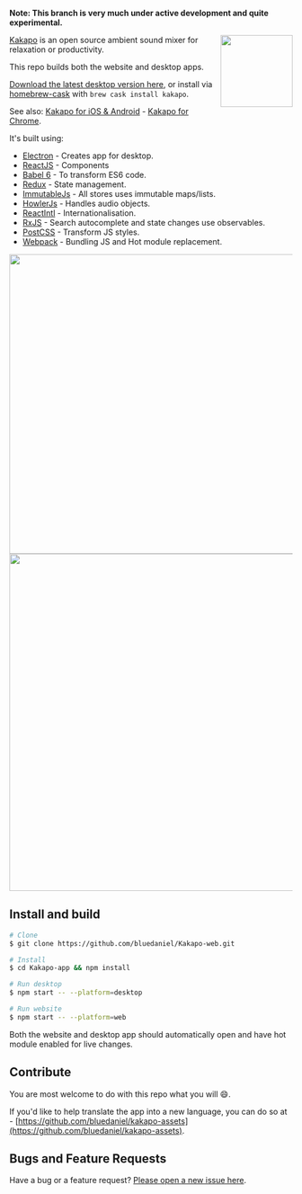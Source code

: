 
**Note: This branch is very much under active development and quite experimental.**

<img src="http://www.kakapo.co/icons/social/kakapo.png" width="128" height="128" align="right" />

[Kakapo](http://kakapo.co) is an open source ambient sound mixer for relaxation or productivity.

This repo builds both the website and desktop apps.

[Download the latest desktop version here](http://www.kakapo.co/app.html), or install via [homebrew-cask](http://caskroom.io/) with `brew cask install kakapo`.

See also: [Kakapo for iOS & Android](https://github.com/bluedaniel/Kakapo-native) - [Kakapo for Chrome](https://github.com/bluedaniel/Kakapo-chrome).

It's built using:

- [Electron](https://github.com/atom/electron) - Creates app for desktop.
- [ReactJS](https://github.com/facebook/react) - Components
- [Babel 6](https://github.com/babel/babel) - To transform ES6 code.
- [Redux](https://github.com/rackt/redux) - State management.
- [ImmutableJs](https://github.com/facebook/immutable-js) - All stores uses immutable maps/lists.
- [HowlerJs](https://github.com/goldfire/howler.js) - Handles audio objects.
- [ReactIntl](https://github.com/yahoo/react-intl) - Internationalisation.
- [RxJS](https://github.com/Reactive-Extensions/RxJS) - Search autocomplete and state changes use observables.
- [PostCSS](https://github.com/postcss/postcss) - Transform JS styles.
- [Webpack](https://github.com/webpack/webpack) - Bundling JS and Hot module replacement.

<img src="http://www.kakapo.co/images/screenshot.png" width="728" height="533" />

<img src="http://www.kakapo.co/images/kakapo-app-screenshot.png" width="728" height="600" />

## Install and build

``` bash
# Clone
$ git clone https://github.com/bluedaniel/Kakapo-web.git

# Install
$ cd Kakapo-app && npm install

# Run desktop
$ npm start -- --platform=desktop

# Run website
$ npm start -- --platform=web
```

Both the website and desktop app should automatically open and have hot module enabled for live changes.

## Contribute
You are most welcome to do with this repo what you will :smile:.

If you'd like to help translate the app into a new language, you can do so at - [https://github.com/bluedaniel/kakapo-assets](https://github.com/bluedaniel/kakapo-assets).

## Bugs and Feature Requests

Have a bug or a feature request? [Please open a new issue here](https://github.com/bluedaniel/Kakapo-app/issues/new).
